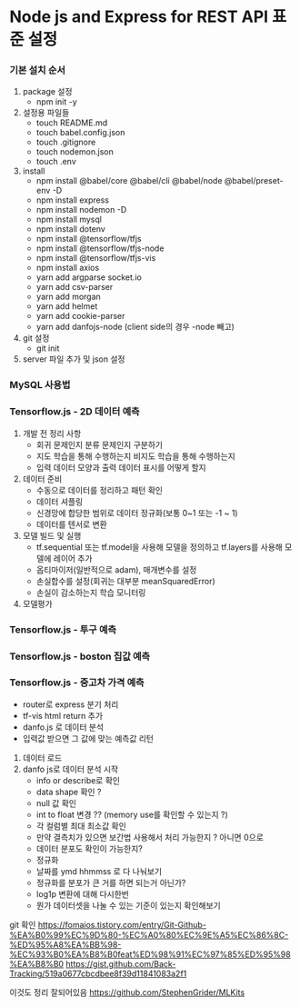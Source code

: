 # Node js and Express for REST API 표준 설정
### 기본 설치 순서
1. package 설정
    - npm init -y
2. 설정용 파일들
    - touch README.md
    - touch babel.config.json
    - touch .gitignore
    - touch nodemon.json
    - touch .env
3. install 
    - npm install @babel/core @babel/cli @babel/node @babel/preset-env -D
    - npm install express
    - npm install nodemon -D
    - npm install mysql
    - npm install dotenv
	- npm install @tensorflow/tfjs
	- npm install @tensorflow/tfjs-node
	- npm install @tensorflow/tfjs-vis
	- npm install axios	
	- yarn add argparse socket.io
	- yarn add csv-parser
	- yarn add morgan
	- yarn add helmet
	- yarn add cookie-parser
	- yarn add danfojs-node (client side의 경우 -node 빼고)
4. git 설정
    - git init
5. server 파일 추가 및 json 설정 


### MySQL 사용법

### Tensorflow.js - 2D 데이터 예측
1. 개발 전 정리 사항
	- 회귀 문제인지 분류 문제인지 구분하기
	- 지도 학습을 통해 수행하는지 비지도 학습을 통해 수행하는지 
	- 입력 데이터 모양과 출력 데이터 표시를 어떻게 할지
2. 데이터 준비
	- 수동으로 데이터를 정리하고 패턴 확인
	- 데이터 셔플링
	- 신경망에 합당한 범위로 데이터 정규화(보통 0~1 또는 -1 ~ 1)
	- 데이터를 텐서로 변환
3. 모델 빌드 및 실행
	- tf.sequential 또는 tf.model을 사용해 모델을 정의하고 tf.layers를 사용해 모델에 레이어 추가
	- 옵티마이저(일반적으로 adam), 매개변수를 설정
	- 손실합수를 설정(회귀는 대부분 meanSquaredError)
	- 손실이 감소하는지 학습 모니터링
4. 모델평가

### Tensorflow.js - 투구 예측
### Tensorflow.js - boston 집값 예측
### Tensorflow.js - 중고차 가격 예측
- router로 express 분기 처리
- tf-vis html return 추가
- danfo.js 로 데이터 분석
- 입력값 받으면 그 값에 맞는 예측값 리턴


1. 데이터 로드
2. danfo js로 데이터 분석 시작
	- info or describe로 확인
	- data shape 확인 ?
	- null 값 확인
	- int to float 변경 ?? (memory use를 확인할 수 있는지 ?)
	- 각 컬럼별 최대 최소값 확인
	- 만약 결측치가 있으면 보간법 사용해서 처리 가능한지 ? 아니면 0으로
	- 데이터 분포도 확인이 가능한지?
	- 정규화
	- 날짜를 ymd hhmmss 로 다 나눠보기
	- 정규화를 분포가 큰 거를 하면 되는거 아닌가?
	- log1p 변환에 대해 다시한번 
	- 뭔가 데이터셋을 나눌 수 있는 기준이 있는지 확인해보기
	

git 확인
https://fomaios.tistory.com/entry/Git-Github-%EA%B0%99%EC%9D%80-%EC%A0%80%EC%9E%A5%EC%86%8C-%ED%95%A8%EA%BB%98-%EC%93%B0%EA%B8%B0feat%ED%98%91%EC%97%85%ED%95%98%EA%B8%B0
https://gist.github.com/Back-Tracking/519a0677cbcdbee8f39d11841083a2f1




이것도 정리 잘되어있음
https://github.com/StephenGrider/MLKits